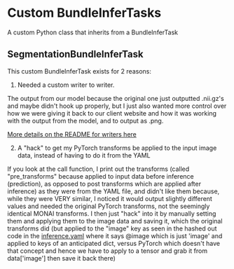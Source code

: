 # Custom BundleInferTasks

A custom Python class that inherits from a BundleInferTask

## SegmentationBundleInferTask

This custom BundleInferTask exists for 2 reasons:

1. Needed a custom writer to writer.

The output from our model because the original one just outputted .nii.gz's and maybe didn't hook up properly, but I just also wanted more control over how we were giving it back to our client website and how it was working with the output from the model, and to output as .png.

[More details on the README for writers here](../writers)

2. A "hack" to get my PyTorch transforms be applied to the input image data, instead of having to do it from the YAML

If you look at the call function, I print out the transforms (called "pre_transforms" because applied to input data before inference (prediction), as opposed to post transforms which are applied after inference) as they were from the YAML file, and didn't like them because, while they were VERY similar, I noticed it would output slightly different values and needed the original PyTorch transforms, not the seemingly identical MONAI transforms. I then just "hack" into it by manually setting them and applying them to the image data and saving it, which the original transforms did (but applied to the "image" key as seen in the hashed out code in the [inference.yaml](../../model/SegformerBundle/configs/inference.yaml) where it says @image which is just 'image' and applied to keys of an anticipated dict, versus PyTorch which doesn't have that concept and hence we have to apply to a tensor and grab it from data\['image'\] then save it back there)
